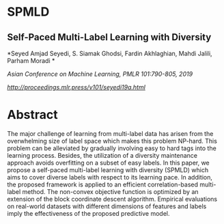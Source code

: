 # SPMLD

  ## Self-Paced Multi-Label Learning with Diversity
  
  *Seyed Amjad Seyedi, S. Siamak Ghodsi, Fardin Akhlaghian, Mahdi Jalili, Parham Moradi *
  
  *Asian Conference on Machine Learning, PMLR 101:790-805, 2019*
  
  *http://proceedings.mlr.press/v101/seyedi19a.html*

  # Abstract

 The major challenge of learning from multi-label data has arisen from the overwhelming size of label space which makes this problem NP-hard. This problem can be alleviated by gradually involving easy to hard tags into the learning process. Besides, the utilization of a diversity maintenance approach avoids overfitting on a subset of easy labels. In this paper, we propose a self-paced multi-label learning with diversity (SPMLD) which aims to cover diverse labels with respect to its learning pace. In addition, the proposed framework is applied to an efficient correlation-based multi-label method. The non-convex objective function is optimized by an extension of the block coordinate descent algorithm. Empirical evaluations on real-world datasets with different dimensions of features and labels imply the effectiveness of the proposed predictive model. 

